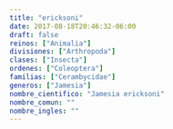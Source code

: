 ```yaml
---
title: "ericksoni"
date: 2017-08-18T20:46:32-06:00
draft: false
reinos: ["Animalia"]
divisiones: ["Arthropoda"]
clases: ["Insecta"]
ordenes: ["Coleoptera"]
familias: ["Cerambycidae"]
generos: ["Jamesia"]
nombre_cientifico: "Jamesia ericksoni"
nombre_comun: ""
nombre_ingles: ""
---
```

